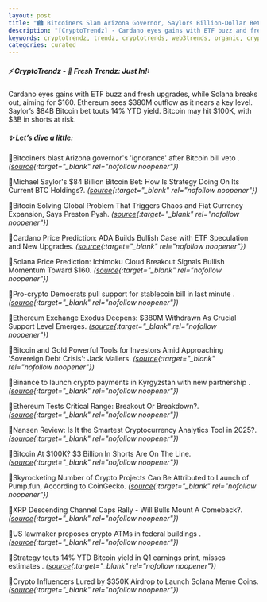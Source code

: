 ```yaml
---
layout: post
title: "🏙️ Bitcoiners Slam Arizona Governor, Saylors Billion-Dollar Bet Wobbles Bitcoin News"
description: "[CryptoTrendz] - Cardano eyes gains with ETF buzz and fresh upgrades, while Solana breaks out, aiming for $160. Ethereum sees $380M outflow as it nears a key level. Saylor’s $84B Bitcoin bet touts 14% YTD yield. Bitcoin may hit $100K, with $3B in shorts at risk."
keywords: cryptotrendz, trendz, cryptotrends, web3trends, organic, crypto, Investors, BTC, Airdrop, Bitcoin, stablecoin, Kyrgyzstan
categories: curated
---
```


##### ⚡ CryptoTrendz - 📌 *Fresh Trendz: Just In!:*

Cardano eyes gains with ETF buzz and fresh upgrades, while Solana breaks out, aiming for $160. Ethereum sees $380M outflow as it nears a key level. Saylor’s $84B Bitcoin bet touts 14% YTD yield. Bitcoin may hit $100K, with $3B in shorts at risk.

##### ✨ *Let’s dive a little:*


🔹Bitcoiners blast Arizona governor's 'ignorance' after Bitcoin bill veto . *([source](https://s.avyag.com/6ue3){:target="_blank" rel="nofollow noopener"})*

🔹Michael Saylor's $84 Billion Bitcoin Bet: How Is Strategy Doing On Its Current BTC Holdings?. *([source](https://s.avyag.com/oyfa){:target="_blank" rel="nofollow noopener"})*

🔹Bitcoin Solving Global Problem That Triggers Chaos and Fiat Currency Expansion, Says Preston Pysh. *([source](https://s.avyag.com/x917){:target="_blank" rel="nofollow noopener"})*

🔹Cardano Price Prediction: ADA Builds Bullish Case with ETF Speculation and New Upgrades. *([source](https://s.avyag.com/c69f){:target="_blank" rel="nofollow noopener"})*

🔹Solana Price Prediction: Ichimoku Cloud Breakout Signals Bullish Momentum Toward $160. *([source](https://s.avyag.com/4zqz){:target="_blank" rel="nofollow noopener"})*

🔹Pro-crypto Democrats pull support for stablecoin bill in last minute . *([source](https://s.avyag.com/02w6){:target="_blank" rel="nofollow noopener"})*

🔹Ethereum Exchange Exodus Deepens: $380M Withdrawn As Crucial Support Level Emerges. *([source](https://s.avyag.com/haei){:target="_blank" rel="nofollow noopener"})*

🔹Bitcoin and Gold Powerful Tools for Investors Amid Approaching 'Sovereign Debt Crisis': Jack Mallers. *([source](https://s.avyag.com/x83j){:target="_blank" rel="nofollow noopener"})*

🔹Binance to launch crypto payments in Kyrgyzstan with new partnership . *([source](https://s.avyag.com/bg6x){:target="_blank" rel="nofollow noopener"})*

🔹Ethereum Tests Critical Range: Breakout Or Breakdown?. *([source](https://s.avyag.com/lood){:target="_blank" rel="nofollow noopener"})*

🔹Nansen Review: Is It the Smartest Cryptocurrency Analytics Tool in 2025?. *([source](https://s.avyag.com/hvqb){:target="_blank" rel="nofollow noopener"})*

🔹Bitcoin At $100K? $3 Billion In Shorts Are On The Line. *([source](https://s.avyag.com/fk6w){:target="_blank" rel="nofollow noopener"})*

🔹Skyrocketing Number of Crypto Projects Can Be Attributed to Launch of Pump.fun, According to CoinGecko. *([source](https://s.avyag.com/m9ie){:target="_blank" rel="nofollow noopener"})*

🔹XRP Descending Channel Caps Rally - Will Bulls Mount A Comeback?. *([source](https://s.avyag.com/ryjl){:target="_blank" rel="nofollow noopener"})*

🔹US lawmaker proposes crypto ATMs in federal buildings . *([source](https://s.avyag.com/6e6z){:target="_blank" rel="nofollow noopener"})*

🔹Strategy touts 14% YTD Bitcoin yield in Q1 earnings print, misses estimates . *([source](https://s.avyag.com/hz5q){:target="_blank" rel="nofollow noopener"})*

🔹Crypto Influencers Lured by $350K Airdrop to Launch Solana Meme Coins. *([source](https://s.avyag.com/aatl){:target="_blank" rel="nofollow noopener"})*
